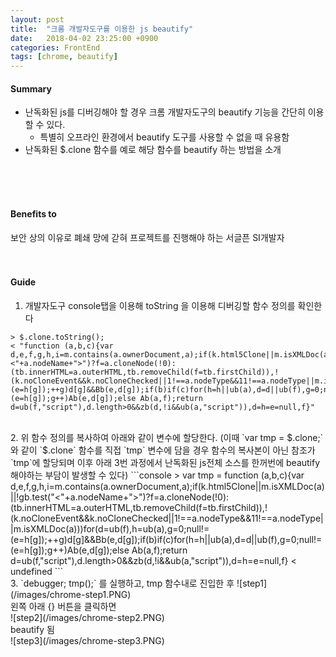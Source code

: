 ```yaml
---
layout: post
title:  "크롬 개발자도구를 이용한 js beautify"
date:   2018-04-02 23:25:00 +0900
categories: FrontEnd
tags: [chrome, beautify]
---
```

#### Summary
- 난독화된 js를 디버깅해야 할 경우 크롬 개발자도구의 beautify 기능을 간단히 이용할 수 있다.
  - 특별히 오프라인 환경에서 beautify 도구를 사용할 수 없을 때 유용함
- 난독화된 $.clone 함수를 예로 해당 함수를 beautify 하는 방법을 소개
<br>
<br>
<br>

#### Benefits to
보안 상의 이유로 폐쇄 망에 갇혀 프로젝트를 진행해야 하는 서글픈 SI개발자
<br>
<br>
<br>

#### Guide
1. 개발자도구 console탭을 이용해 toString 을 이용해 디버깅할 함수 정의를 확인한다
```console
> $.clone.toString();
< "function (a,b,c){var d,e,f,g,h,i=m.contains(a.ownerDocument,a);if(k.html5Clone||m.isXMLDoc(a)||!gb.test("<"+a.nodeName+">")?f=a.cloneNode(!0):(tb.innerHTML=a.outerHTML,tb.removeChild(f=tb.firstChild)),!(k.noCloneEvent&&k.noCloneChecked||1!==a.nodeType&&11!==a.nodeType||m.isXMLDoc(a)))for(d=ub(f),h=ub(a),g=0;null!=(e=h[g]);++g)d[g]&&Bb(e,d[g]);if(b)if(c)for(h=h||ub(a),d=d||ub(f),g=0;null!=(e=h[g]);g++)Ab(e,d[g]);else Ab(a,f);return d=ub(f,"script"),d.length>0&&zb(d,!i&&ub(a,"script")),d=h=e=null,f}"
```
<br>
2. 위 함수 정의를 복사하여 아래와 같이 변수에 할당한다.  
(이때 `var tmp = $.clone;` 와 같이 `$.clone` 함수를 직접 `tmp` 변수에 담을 경우 함수의 복사본이 아닌 참조가 `tmp`에 할당되며 이후 아래 3번 과정에서 난독화된 js전체 소스를 한꺼번에 beautify 해야하는 부담이 발생할 수 있다)
```console
> var tmp = function (a,b,c){var d,e,f,g,h,i=m.contains(a.ownerDocument,a);if(k.html5Clone||m.isXMLDoc(a)||!gb.test("<"+a.nodeName+">")?f=a.cloneNode(!0):(tb.innerHTML=a.outerHTML,tb.removeChild(f=tb.firstChild)),!(k.noCloneEvent&&k.noCloneChecked||1!==a.nodeType&&11!==a.nodeType||m.isXMLDoc(a)))for(d=ub(f),h=ub(a),g=0;null!=(e=h[g]);++g)d[g]&&Bb(e,d[g]);if(b)if(c)for(h=h||ub(a),d=d||ub(f),g=0;null!=(e=h[g]);g++)Ab(e,d[g]);else Ab(a,f);return d=ub(f,"script"),d.length>0&&zb(d,!i&&ub(a,"script")),d=h=e=null,f}
< undefined
```
<br>
3. `debugger; tmp();` 를 실행하고, tmp 함수내로 진입한 후
![step1](/images/chrome-step1.PNG)
<br>
왼쪽 아래 {} 버튼을 클릭하면
<br>
![step2](/images/chrome-step2.PNG)
<br>beautify 됨
<br>
![step3](/images/chrome-step3.PNG)
